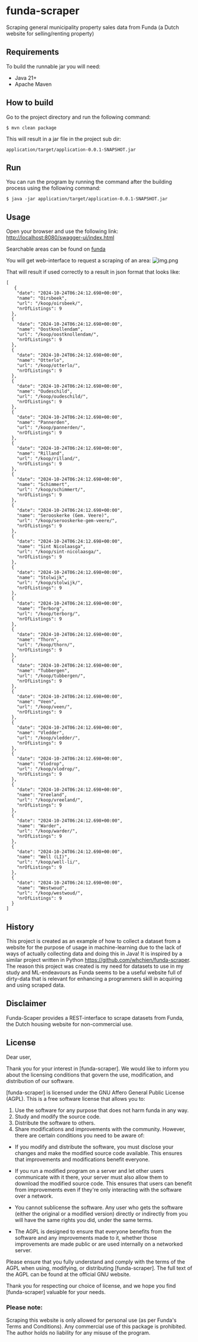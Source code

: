 # funda-scraper

Scraping general municipality property sales data from Funda (a Dutch website for selling/renting property)

## Requirements

To build the runnable jar you will need:

* Java 21+
* Apache Maven

## How to build

Go to the project directory and run the following command:

```
$ mvn clean package  
```

This will result in a jar file in the project sub dir:

```
application/target/application-0.0.1-SNAPSHOT.jar
```

## Run

You can run the program by running the command after the building process using the following
command:

```
$ java -jar application/target/application-0.0.1-SNAPSHOT.jar
```

## Usage

Open your browser and use the following link:
[http://localhost:8080/swagger-ui/index.html](http://localhost:8080/swagger-ui/index.html)

Searchable areas can be found
on [funda](https://www.funda.nl/koop/bladeren/heel-nederland/?actpnl=Plaatsnaam)

You will get web-interface to request a scraping of an area:
![img.png](Swagger-UI.png)

That will result if used correctly to a result in json format that looks like:

```
[
   {
    "date": "2024-10-24T06:24:12.698+00:00",
    "name": "Oirsbeek",
    "url": "/koop/oirsbeek/",
    "nrOfListings": 9
  },
  {
    "date": "2024-10-24T06:24:12.698+00:00",
    "name": "Oostknollendam",
    "url": "/koop/oostknollendam/",
    "nrOfListings": 9
  },
  {
    "date": "2024-10-24T06:24:12.698+00:00",
    "name": "Otterlo",
    "url": "/koop/otterlo/",
    "nrOfListings": 9
  },
  {
    "date": "2024-10-24T06:24:12.698+00:00",
    "name": "Oudeschild",
    "url": "/koop/oudeschild/",
    "nrOfListings": 9
  },
  {
    "date": "2024-10-24T06:24:12.698+00:00",
    "name": "Pannerden",
    "url": "/koop/pannerden/",
    "nrOfListings": 9
  },
  {
    "date": "2024-10-24T06:24:12.698+00:00",
    "name": "Rilland",
    "url": "/koop/rilland/",
    "nrOfListings": 9
  },
  {
    "date": "2024-10-24T06:24:12.698+00:00",
    "name": "Schimmert",
    "url": "/koop/schimmert/",
    "nrOfListings": 9
  },
  {
    "date": "2024-10-24T06:24:12.698+00:00",
    "name": "Serooskerke (Gem. Veere)",
    "url": "/koop/serooskerke-gem-veere/",
    "nrOfListings": 9
  },
  {
    "date": "2024-10-24T06:24:12.698+00:00",
    "name": "Sint Nicolaasga",
    "url": "/koop/sint-nicolaasga/",
    "nrOfListings": 9
  },
  {
    "date": "2024-10-24T06:24:12.698+00:00",
    "name": "Stolwijk",
    "url": "/koop/stolwijk/",
    "nrOfListings": 9
  },
  {
    "date": "2024-10-24T06:24:12.698+00:00",
    "name": "Terborg",
    "url": "/koop/terborg/",
    "nrOfListings": 9
  },
  {
    "date": "2024-10-24T06:24:12.698+00:00",
    "name": "Thorn",
    "url": "/koop/thorn/",
    "nrOfListings": 9
  },
  {
    "date": "2024-10-24T06:24:12.698+00:00",
    "name": "Tubbergen",
    "url": "/koop/tubbergen/",
    "nrOfListings": 9
  },
  {
    "date": "2024-10-24T06:24:12.698+00:00",
    "name": "Veen",
    "url": "/koop/veen/",
    "nrOfListings": 9
  },
  {
    "date": "2024-10-24T06:24:12.698+00:00",
    "name": "Vledder",
    "url": "/koop/vledder/",
    "nrOfListings": 9
  },
  {
    "date": "2024-10-24T06:24:12.698+00:00",
    "name": "Vlodrop",
    "url": "/koop/vlodrop/",
    "nrOfListings": 9
  },
  {
    "date": "2024-10-24T06:24:12.698+00:00",
    "name": "Vreeland",
    "url": "/koop/vreeland/",
    "nrOfListings": 9
  },
  {
    "date": "2024-10-24T06:24:12.698+00:00",
    "name": "Warder",
    "url": "/koop/warder/",
    "nrOfListings": 9
  },
  {
    "date": "2024-10-24T06:24:12.698+00:00",
    "name": "Well (LI)",
    "url": "/koop/well-li/",
    "nrOfListings": 9
  },
  {
    "date": "2024-10-24T06:24:12.698+00:00",
    "name": "Westwoud",
    "url": "/koop/westwoud/",
    "nrOfListings": 9
  }
]
```

## History

This project is created as an example of how to collect a dataset from a website for the purpose of
usage in machine-learning due to the lack of ways of actually collecting data and doing this in
Java!
It is inspired by a similar project written in Python https://github.com/whchien/funda-scraper. The
reason this project was created is my need for datasets to use in my study and ML-endeavours as
Funda seems to be a useful website full of dirty-data that is relevant for enhancing a programmers
skill in acquiring and using scraped data.

## Disclaimer

Funda-Scaper provides a REST-interface to scrape datasets from Funda, the Dutch housing website for
non-commercial use.

## License

Dear user,

Thank you for your interest in [funda-scraper]. We would like to inform you about the licensing
conditions that govern the use, modification, and distribution of our software.

[funda-scraper] is licensed under the GNU Affero General Public License (AGPL). This is a free
software license that allows you to:

1) Use the software for any purpose that does not harm funda in any way.
2) Study and modify the source code.
3) Distribute the software to others.
4) Share modifications and improvements with the community.
   However, there are certain conditions you need to be aware of:

* If you modify and distribute the software, you must disclose your changes and make the modified
  source code available. This ensures that improvements and modifications benefit everyone.

* If you run a modified program on a server and let other users communicate with it there, your
  server must also allow them to download the modified source code. This ensures that users can
  benefit from improvements even if they're only interacting with the software over a network.

* You cannot sublicense the software. Any user who gets the software (either the original or a
  modified version) directly or indirectly from you will have the same rights you did, under the
  same terms.

* The AGPL is designed to ensure that everyone benefits from the software and any improvements made
  to it, whether those improvements are made public or are used internally on a networked server.

Please ensure that you fully understand and comply with the terms of the AGPL when using, modifying,
or distributing [funda-scraper]. The full text of the AGPL can be found at the official GNU website.

Thank you for respecting our choice of license, and we hope you find [funda-scraper] valuable for
your needs.

### Please note:

Scraping this website is only allowed for personal use (as per Funda's Terms and Conditions).
Any commercial use of this package is prohibited. The author holds no liability for any
misuse of the program.